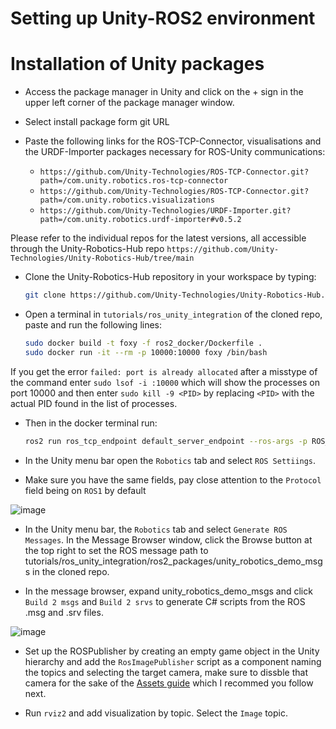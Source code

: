 # Setting up Unity-ROS2 environment

# Installation of Unity packages

- Access the package manager in Unity and click on the + sign in the upper left corner of the package manager window.
  
- Select install package form git URL
  
- Paste the following links for the ROS-TCP-Connector, visualisations and the URDF-Importer packages necessary for ROS-Unity communications:
  - `https://github.com/Unity-Technologies/ROS-TCP-Connector.git?path=/com.unity.robotics.ros-tcp-connector`
  - `https://github.com/Unity-Technologies/ROS-TCP-Connector.git?path=/com.unity.robotics.visualizations`
  - `https://github.com/Unity-Technologies/URDF-Importer.git?path=/com.unity.robotics.urdf-importer#v0.5.2`

Please refer to the individual repos for the latest versions, all accessible through the Unity-Robotics-Hub repo `https://github.com/Unity-Technologies/Unity-Robotics-Hub/tree/main`

- Clone the Unity-Robotics-Hub repository in your workspace by typing:
  ```bash
  git clone https://github.com/Unity-Technologies/Unity-Robotics-Hub.git
  ```
  
- Open a terminal in `tutorials/ros_unity_integration` of the cloned repo, paste and run the following lines:
  ```bash
  sudo docker build -t foxy -f ros2_docker/Dockerfile .
  sudo docker run -it --rm -p 10000:10000 foxy /bin/bash
  ```

If you get the error `failed: port is already allocated` after a misstype of the command enter `sudo lsof -i :10000` which will show the processes on port 10000 and then enter `sudo kill -9 <PID>` by replacing `<PID>` with the actual PID found in the list of processes.
  
- Then in the docker terminal run:
  ```bash
  ros2 run ros_tcp_endpoint default_server_endpoint --ros-args -p ROS_IP:=0.0.0.0
  ```
  
- In the Unity menu bar open the `Robotics` tab and select `ROS Settiings`.
  
- Make sure you have the same fields, pay close attention to the `Protocol` field being on `ROS1` by default

![image](https://github.com/user-attachments/assets/18c899a0-e67f-4612-92e4-df0765c7b9e7)

- In the Unity menu bar, the `Robotics` tab and select `Generate ROS Messages`. In the Message Browser window, click the Browse button at the top right to set the ROS message path to tutorials/ros_unity_integration/ros2_packages/unity_robotics_demo_msgs in the cloned repo.


- In the message browser, expand unity_robotics_demo_msgs and click `Build 2 msgs` and `Build 2 srvs` to generate C# scripts from the ROS .msg and .srv files.

![image](https://github.com/user-attachments/assets/9d3a4f0c-d1d7-473b-83c9-d35c60d10fd7)

- Set up the ROSPublisher by creating an empty game object in the Unity hierarchy and add the `RosImagePublisher` script as a component naming the topics and selecting the target camera, make sure to dissble that camera for the sake of the [Assets guide](https://github.com/JaimeBravoAlgaba/unity_p "Assets guide") which I recommed you follow next.

- Run `rviz2` and add visualization by topic. Select the `Image` topic.
